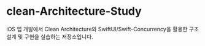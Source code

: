 # clean-Architecture-Study
iOS 앱 개발에서 Clean Architecture와 SwiftUI/Swift-Concurrency을 활용한 구조 설계 및 구현을 실습하는 저장소입니다.
